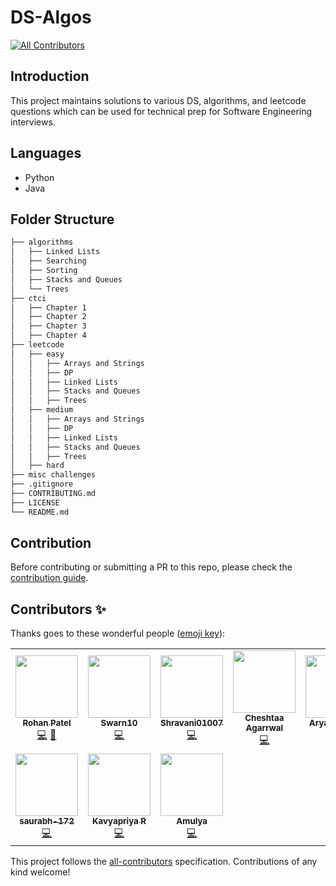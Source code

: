 # DS-Algos
<!-- ALL-CONTRIBUTORS-BADGE:START - Do not remove or modify this section -->
[![All Contributors](https://img.shields.io/badge/all_contributors-10-orange.svg?style=flat-square)](#contributors-)
<!-- ALL-CONTRIBUTORS-BADGE:END -->

## Introduction

This project maintains solutions to various DS, algorithms, and leetcode questions which can be used for technical prep for Software Engineering interviews.

## Languages

- Python
- Java

## Folder Structure

```bash
├── algorithms
│   ├── Linked Lists
│   ├── Searching
│   ├── Sorting
│   ├── Stacks and Queues
│   └── Trees
├── ctci
│   ├── Chapter 1
│   ├── Chapter 2
│   ├── Chapter 3
│   ├── Chapter 4
├── leetcode
│   ├── easy
│   │   ├── Arrays and Strings
│   │   ├── DP
│   │   ├── Linked Lists
│   │   ├── Stacks and Queues
│   │   ├── Trees
│   ├── medium
│   │   ├── Arrays and Strings
│   │   ├── DP
│   │   ├── Linked Lists
│   │   ├── Stacks and Queues
│   │   ├── Trees
│   ├── hard
├── misc challenges
├── .gitignore
├── CONTRIBUTING.md
├── LICENSE
└── README.md
```

## Contribution

Before contributing or submitting a PR to this repo, please check the [contribution guide](./CONTRIBUTING.md).

## Contributors ✨

Thanks goes to these wonderful people ([emoji key](https://allcontributors.org/docs/en/emoji-key)):

<!-- ALL-CONTRIBUTORS-LIST:START - Do not remove or modify this section -->
<!-- prettier-ignore-start -->
<!-- markdownlint-disable -->
<table>
  <tr>
    <td align="center"><a href="http://rohanpatel.xyz"><img src="https://avatars1.githubusercontent.com/u/23509745?v=4" width="100px;" alt=""/><br /><sub><b>Rohan Patel</b></sub></a><br /><a href="https://github.com/rohan8594/DS-Algos/commits?author=rohan8594" title="Code">💻</a> <a href="#maintenance-rohan8594" title="Maintenance">🚧</a></td>
    <td align="center"><a href="https://github.com/Swarn10"><img src="https://avatars2.githubusercontent.com/u/54739905?v=4" width="100px;" alt=""/><br /><sub><b>Swarn10</b></sub></a><br /><a href="https://github.com/rohan8594/DS-Algos/commits?author=Swarn10" title="Code">💻</a></td>
    <td align="center"><a href="https://github.com/Shravani01007"><img src="https://avatars3.githubusercontent.com/u/65064063?v=4" width="100px;" alt=""/><br /><sub><b>Shravani01007</b></sub></a><br /><a href="https://github.com/rohan8594/DS-Algos/commits?author=Shravani01007" title="Code">💻</a></td>
    <td align="center"><a href="https://github.com/cheshtaaagarrwal"><img src="https://avatars0.githubusercontent.com/u/56514142?v=4" width="100px;" alt=""/><br /><sub><b>Cheshtaa Agarrwal</b></sub></a><br /><a href="https://github.com/rohan8594/DS-Algos/commits?author=cheshtaaagarrwal" title="Code">💻</a></td>
    <td align="center"><a href="https://github.com/AryashDubey"><img src="https://avatars3.githubusercontent.com/u/70095055?v=4" width="100px;" alt=""/><br /><sub><b>AryashDubey</b></sub></a><br /><a href="https://github.com/rohan8594/DS-Algos/commits?author=AryashDubey" title="Code">💻</a></td>
    <td align="center"><a href="https://github.com/shubham2704"><img src="https://avatars2.githubusercontent.com/u/40126673?v=4" width="100px;" alt=""/><br /><sub><b>Shubham Goswami</b></sub></a><br /><a href="https://github.com/rohan8594/DS-Algos/commits?author=shubham2704" title="Code">💻</a></td>
    <td align="center"><a href="https://github.com/dhsgisc"><img src="https://avatars1.githubusercontent.com/u/175011?v=4" width="100px;" alt=""/><br /><sub><b>Gi Soong Chee</b></sub></a><br /><a href="https://github.com/rohan8594/DS-Algos/commits?author=dhsgisc" title="Code">💻</a></td>
  </tr>
  <tr>
    <td align="center"><a href="https://github.com/saurabh-172"><img src="https://avatars1.githubusercontent.com/u/56040579?v=4" width="100px;" alt=""/><br /><sub><b>saurabh-172</b></sub></a><br /><a href="https://github.com/rohan8594/DS-Algos/commits?author=saurabh-172" title="Code">💻</a></td>
    <td align="center"><a href="https://github.com/Kavyapriyakp"><img src="https://avatars2.githubusercontent.com/u/54388796?v=4" width="100px;" alt=""/><br /><sub><b>Kavyapriya R</b></sub></a><br /><a href="https://github.com/rohan8594/DS-Algos/commits?author=Kavyapriyakp" title="Code">💻</a></td>
    <td align="center"><a href="http://amulyadixit07@gmail.com"><img src="https://avatars0.githubusercontent.com/u/66437295?v=4" width="100px;" alt=""/><br /><sub><b>Amulya</b></sub></a><br /><a href="https://github.com/rohan8594/DS-Algos/commits?author=Amulya-coder" title="Code">💻</a></td>
  </tr>
</table>

<!-- markdownlint-enable -->
<!-- prettier-ignore-end -->
<!-- ALL-CONTRIBUTORS-LIST:END -->

This project follows the [all-contributors](https://github.com/all-contributors/all-contributors) specification. Contributions of any kind welcome!